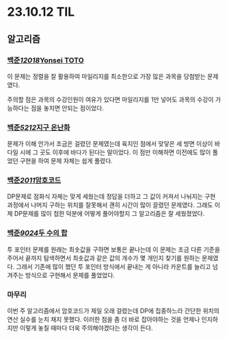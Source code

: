 # 23.10.12 TIL

## 알고리즘

### [백준*12018*Yonsei TOTO ](https://www.acmicpc.net/problem/12018)

이 문제는 정렬을 잘 활용하여 마일리지를 최소한으로 가장 많은 과목을 당첨받는 문제였다.

주의할 점은 과목의 수강인원이 여유가 있다면 마일리지를 1만 넣어도 과목의 수강이 가능하다는 점을 놓치면 안되는 점이었다.

### [백준*5212*지구 온난화](https://www.acmicpc.net/problem/5212)

문제가 이해 안가서 조금은 걸렸던 문제였는데 육지인 점에서 맞닿은 세 방면 이상이 바다일 시에 그 곳도 이후에 바다가 된다는 말이었다. 이 점만 이해하면 이전에도 많이 풀었던 구현을 하여 문제 자체는 쉽게 풀렸다.

### [백준*2011*암호코드](https://www.acmicpc.net/problem/2011)

DP문제로 점화식 자체는 맞게 세웠는데 정답을 더하고 그 값이 커져서 나눠지는 구현 과정에서 나머지 구하는 위치를 잘못해서 괜히 시간이 많이 끌렸던 문제였다. 그래도 이제 DP문제를 많이 접한 덕분에 어떻게 풀어야할지 그 알고리즘은 잘 세웠졌었다.

### [백준*9024*두 수의 합](https://www.acmicpc.net/problem/9024)

투 포인터 문제를 원래는 최솟값을 구하면 보통은 끝나는데 이 문제는 조금 다른 기준을 주어서 끝까지 탐색하면서 최솟값과 같은 값의 개수가 몇 개인지 찾기를 원하는 문제였다. 그래서 기존에 많이 했던 투 포인터 방식에서 끝내는 게 아니라 카운트를 늘리고 넘겨주는 방식으로 구현해서 문제를 풀었었다.

### 마무리

이번 주 알고리즘에서 암호코드가 제일 오래 걸렸는데 DP에 집중하느라 간단한 위치의 연산 실수를 눈치 채지 못했다. 이러한 점을 좀 더 바로 잡아야하는 것을 언제나 인지하지만 이렇게 놓칠 때마다 더욱 주의해야겠다는 생각이 든다.
